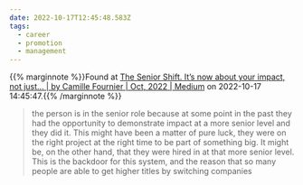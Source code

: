 ```yaml
---
date: 2022-10-17T12:45:48.583Z
tags:
  - career
  - promotion
  - management
---
```

{{% marginnote %}}Found at [The Senior Shift. It’s now about your impact, not just… | by Camille Fournier | Oct, 2022 | Medium](https://skamille.medium.com/the-senior-shift-315f56b79d5) on 2022-10-17 14:45:47.{{% /marginnote %}}

> the person is in the senior role because at some point in the past they had the opportunity to demonstrate impact at a more senior level and they did it. This might have been a matter of pure luck, they were on the right project at the right time to be part of something big. It might be, on the other hand, that they were hired in at that more senior level. This is the backdoor for this system, and the reason that so many people are able to get higher titles by switching companies

